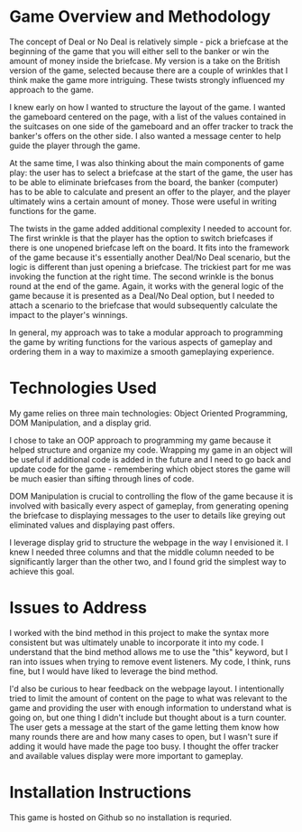 # Game Overview and Methodology
The concept of Deal or No Deal is relatively simple - pick a briefcase at the beginning of the game that you will either sell to the banker or win the amount of money inside the briefcase. My version is a take on the British version of the game, selected because there are a couple of wrinkles that I think make the game more intriguing. These twists strongly influenced my approach to the game.

I knew early on how I wanted to structure the layout of the game. I wanted the gameboard centered on the page, with a list of the values contained in the suitcases on one side of the gameboard and an offer tracker to track the banker's offers on the other side. I also wanted a message center to help guide the player through the game.

At the same time, I was also thinking about the main components of game play: the user has to select a briefcase at the start of the game, the user has to be able to eliminate briefcases from the board, the banker (computer) has to be able to calculate and present an offer to the player, and the player ultimately wins a certain amount of money. Those were useful in writing functions for the game.

The twists in the game added additional complexity I needed to account for. The first wrinkle is that the player has the option to switch briefcases if there is one unopened briefcase left on the board. It fits into the framework of the game because it's essentially another Deal/No Deal scenario, but the logic is different than just opening a briefcase. The trickiest part for me was invoking the function at the right time. The second wrinkle is the bonus round at the end of the game. Again, it works with the general logic of the game because it is presented as a Deal/No Deal option, but I needed to attach a scenario to the briefcase that would subsequently calculate the impact to the player's winnings.

In general, my approach was to take a modular approach to programming the game by writing functions for the various aspects of gameplay and ordering them in a way to maximize a smooth gameplaying experience.

# Technologies Used
My game relies on three main technologies: Object Oriented Programming, DOM Manipulation, and a display grid.

I chose to take an OOP approach to programming my game because it helped structure and organize my code. Wrapping my game in an object will be useful if additional code is added in the future and I need to go back and update code for the game - remembering which object stores the game will be much easier than sifting through lines of code.

DOM Manipulation is crucial to controlling the flow of the game because it is involved with basically every aspect of gameplay, from generating opening the briefcase to displaying messages to the user to details like greying out eliminated values and displaying past offers.

I leverage display grid to structure the webpage in the way I envisioned it. I knew I needed three columns and that the middle column needed to be significantly larger than the other two, and I found grid the simplest way to achieve this goal.

# Issues to Address
I worked with the bind method in this project to make the syntax more consistent but was ultimately unable to incorporate it into my code. I understand that the bind method allows me to use the "this" keyword, but I ran into issues when trying to remove event listeners. My code, I think, runs fine, but I would have liked to leverage the bind method.

I'd also be curious to hear feedback on the webpage layout. I intentionally tried to limit the amount of content on the page to what was relevant to the game and providing the user with enough information to understand what is going on, but one thing I didn't include but thought about is a turn counter. The user gets a message at the start of the game letting them know how many rounds there are and how many cases to open, but I wasn't sure if adding it would have made the page too busy. I thought the offer tracker and available values display were more important to gameplay.

# Installation Instructions
This game is hosted on Github so no installation is requried.


